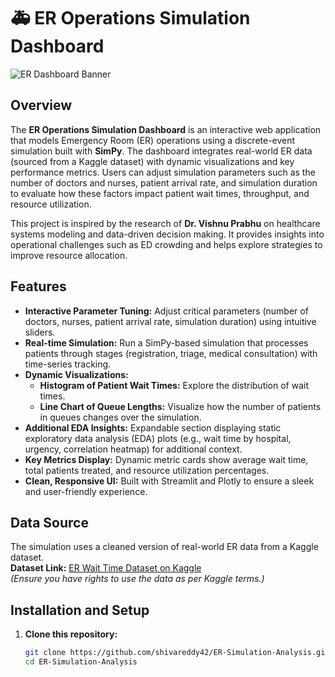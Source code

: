 # 🚑 ER Operations Simulation Dashboard

![ER Dashboard Banner](https://via.placeholder.com/1200x300?text=ER+Operations+Simulation+Dashboard)  


## Overview

The **ER Operations Simulation Dashboard** is an interactive web application that models Emergency Room (ER) operations using a discrete-event simulation built with **SimPy**. The dashboard integrates real-world ER data (sourced from a Kaggle dataset) with dynamic visualizations and key performance metrics. Users can adjust simulation parameters such as the number of doctors and nurses, patient arrival rate, and simulation duration to evaluate how these factors impact patient wait times, throughput, and resource utilization.

This project is inspired by the research of **Dr. Vishnu Prabhu** on healthcare systems modeling and data-driven decision making. It provides insights into operational challenges such as ED crowding and helps explore strategies to improve resource allocation.

## Features

- **Interactive Parameter Tuning:** Adjust critical parameters (number of doctors, nurses, patient arrival rate, simulation duration) using intuitive sliders.
- **Real-time Simulation:** Run a SimPy-based simulation that processes patients through stages (registration, triage, medical consultation) with time-series tracking.
- **Dynamic Visualizations:** 
  - **Histogram of Patient Wait Times:** Explore the distribution of wait times.
  - **Line Chart of Queue Lengths:** Visualize how the number of patients in queues changes over the simulation.
- **Additional EDA Insights:** Expandable section displaying static exploratory data analysis (EDA) plots (e.g., wait time by hospital, urgency, correlation heatmap) for additional context.
- **Key Metrics Display:** Dynamic metric cards show average wait time, total patients treated, and resource utilization percentages.
- **Clean, Responsive UI:** Built with Streamlit and Plotly to ensure a sleek and user-friendly experience.


## Data Source

The simulation uses a cleaned version of real-world ER data from a Kaggle dataset.  
**Dataset Link:** [ER Wait Time Dataset on Kaggle](https://www.kaggle.com/datasets/rivalytics/er-wait-time)  
*(Ensure you have rights to use the data as per Kaggle terms.)*

## Installation and Setup

1. **Clone this repository:**

   ```bash
   git clone https://github.com/shivareddy42/ER-Simulation-Analysis.git
   cd ER-Simulation-Analysis

